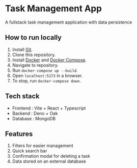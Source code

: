 # Task Management App

A fullstack task management application with data persistence

## How to run locally

1. Install [Git](https://git-scm.com/book/en/v2/Getting-Started-Installing-Git).
2. Clone this repository.
3. Install [Docker](https://docs.docker.com/engine/install/) and [Docker Compose](https://docs.docker.com/compose/install/).
4. Navigate to repository.
5. Run `docker-compose up --build`.
6. Open `localhost:5173` in a browser.
7. To stop, run `docker-compose down`.

## Tech stack

* Frontend : Vite + React + Typescript
* Backend : Deno + Oak
* Database : MongoDB

## Features

1. Filters for easier management
2. Quick search bar
3. Confirmation modal for deleting a task
4. Data stored on an external database